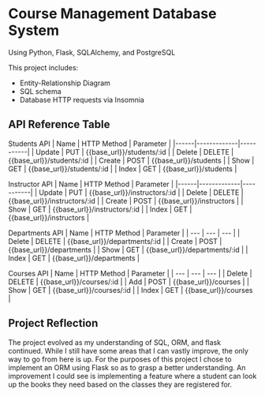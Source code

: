 # Course Management Database System
Using Python, Flask, SQLAlchemy, and PostgreSQL

This project includes:
* Entity-Relationship Diagram
* SQL schema
* Database HTTP requests via Insomnia

## API Reference Table
Students API
| Name | HTTP Method | Parameter | 
|------|-------------|-----------|
| Update | PUT | {{base_url}}/students/:id |
| Delete | DELETE | {{base_url}}/students/:id |
| Create | POST | {{base_url}}/students |
| Show | GET | {{base_url}}/students/:id |
| Index | GET | {{base_url}}/students |

Instructor API
| Name | HTTP Method | Parameter | 
|------|-------------|-----------|
| Update | PUT | {{base_url}}/instructors/:id |
| Delete | DELETE | {{base_url}}/instructors/:id |
| Create | POST | {{base_url}}/instructors |
| Show | GET | {{base_url}}/instructors/:id |
| Index | GET | {{base_url}}/instructors |

Departments API
| Name | HTTP Method | Parameter |
| --- | --- | --- |
| Delete | DELETE | {{base_url}}/departments/:id | 
| Create | POST | {{base_url}}/departments |
| Show | GET | {{base_url}}/departments/:id |
| Index | GET | {{base_url}}/departments |

Courses API
| Name | HTTP Method | Parameter |
| --- | --- | --- |
| Delete | DELETE | {{base_url}}/courses/:id |
| Add | POST | {{base_url}}/courses |
| Show | GET | {{base_url}}/courses/:id |
| Index | GET | {{base_url}}/courses |

## Project Reflection
The project evolved as my understanding of SQL, ORM, and flask continued. While I still have some areas that I can vastly improve, the only way to go from here is up. For the purposes of this project I chose to implement an ORM using Flask so as to grasp a better understanding. An improvement I could see is implementing a feature where a student can look up the books they need based on the classes they are registered for. 
